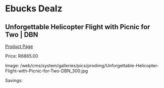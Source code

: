 
# Ebucks Dealz
## Unforgettable Helicopter Flight with Picnic for Two | DBN
[Product Page](https://www.ebucks.com/web/shop/productSelected.do?prodId=342648741&catId=322194367)

Price: R6865.00

Image: /web/cms/system/galleries/pics/prodimg/Unforgettable-Helicopter-Flight-with-Picnic-for-Two-DBN_300.jpg

Savings: 


	